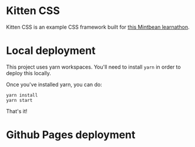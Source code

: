 # Kitten CSS

Kitten CSS is an example CSS framework built for [this Mintbean learnathon](https://mintbean.io/meets/4b9cd41c-4a27-4c08-a493-3095f9fe2b20).

# Local deployment

This project uses yarn workspaces. You'll need to install `yarn` in order to deploy this locally.

Once you've installed yarn, you can do:

```
yarn install
yarn start
```

That's it!

# Github Pages deployment
